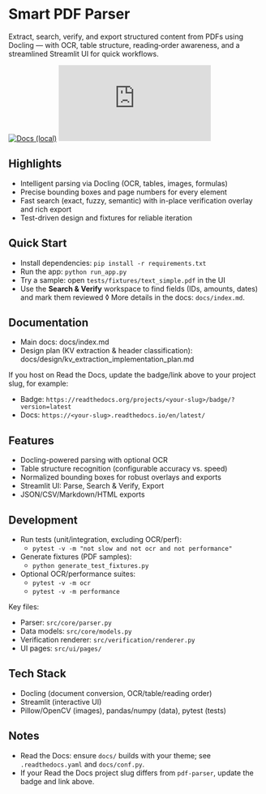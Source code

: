 Smart PDF Parser
================

Extract, search, verify, and export structured content from PDFs using Docling — with OCR, table structure, reading‑order awareness, and a streamlined Streamlit UI for quick workflows.

[![Docs (local)](https://img.shields.io/badge/docs-local-blue)](docs/index.md)
[![Documentation Status](https://pdf-parsing.readthedocs.io/en/latest/index.html)](https://pdf-parser.readthedocs.io/en/latest/?badge=latest)

Highlights
----------

- Intelligent parsing via Docling (OCR, tables, images, formulas)
- Precise bounding boxes and page numbers for every element
- Fast search (exact, fuzzy, semantic) with in-place verification overlay and rich export
- Test-driven design and fixtures for reliable iteration

Quick Start
-----------

- Install dependencies: `pip install -r requirements.txt`
- Run the app: `python run_app.py`
- Try a sample: open `tests/fixtures/text_simple.pdf` in the UI
- Use the **Search & Verify** workspace to find fields (IDs, amounts, dates) and mark them reviewed
◊
More details in the docs: `docs/index.md`.

Documentation
-------------

- Main docs: docs/index.md
- Design plan (KV extraction & header classification): docs/design/kv_extraction_implementation_plan.md

If you host on Read the Docs, update the badge/link above to your project slug, for example:

- Badge: `https://readthedocs.org/projects/<your-slug>/badge/?version=latest`
- Docs: `https://<your-slug>.readthedocs.io/en/latest/`

Features
--------

- Docling-powered parsing with optional OCR
- Table structure recognition (configurable accuracy vs. speed)
- Normalized bounding boxes for robust overlays and exports
- Streamlit UI: Parse, Search & Verify, Export
- JSON/CSV/Markdown/HTML exports

Development
-----------

- Run tests (unit/integration, excluding OCR/perf):
  - `pytest -v -m "not slow and not ocr and not performance"`
- Generate fixtures (PDF samples):
  - `python generate_test_fixtures.py`
- Optional OCR/performance suites:
  - `pytest -v -m ocr`
  - `pytest -v -m performance`

Key files:

- Parser: `src/core/parser.py`
- Data models: `src/core/models.py`
- Verification renderer: `src/verification/renderer.py`
- UI pages: `src/ui/pages/`

Tech Stack
----------

- Docling (document conversion, OCR/table/reading order)
- Streamlit (interactive UI)
- Pillow/OpenCV (images), pandas/numpy (data), pytest (tests)

Notes
-----

- Read the Docs: ensure `docs/` builds with your theme; see `.readthedocs.yaml` and `docs/conf.py`.
- If your Read the Docs project slug differs from `pdf-parser`, update the badge and link above.
